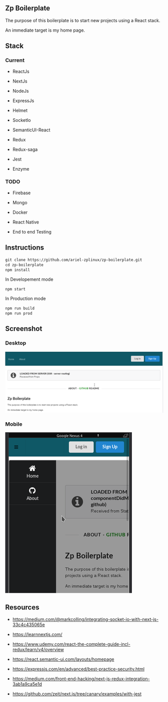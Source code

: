## Zp Boilerplate

The purpose of this boilerplate is to start new projects using a React stack.

An immediate target is my home page.

## Stack

### Current

- ReactJs

- NextJs 

- NodeJs

- ExpressJs

- Helmet

- SocketIo

- SemanticUI-React

- Redux

- Redux-saga

- Jest

- Enzyme

### TODO

- Firebase

- Mongo

- Docker

- React Native

- End to end Testing

## Instructions

```shell
git clone https://github.com/ariel-zplinux/zp-boilerplate.git
cd zp-boilerplate
npm install
```

In Developement mode

```shell
npm start
```

In Production mode

```shell
npm run build
npm run prod
```

## Screenshot

### Desktop

![alt text](https://github.com/ariel-zplinux/zp-boilerplate/raw/master/static/assets/images/screenshot/Desktop.png "zp-boilerplate on desktop")

### Mobile

![alt text](https://github.com/ariel-zplinux/zp-boilerplate/raw/master/static/assets/images/screenshot/Mobile.png "zp-boilerplate on mobile")

## Resources

- https://medium.com/@markcolling/integrating-socket-io-with-next-js-33c4c435065e

- https://learnnextjs.com/

- https://www.udemy.com/react-the-complete-guide-incl-redux/learn/v4/overview

- https://react.semantic-ui.com/layouts/homepage

- https://expressjs.com/en/advanced/best-practice-security.html

- https://medium.com/front-end-hacking/next-js-redux-integration-3ab1a9ca5e1d

- https://github.com/zeit/next.js/tree/canary/examples/with-jest
